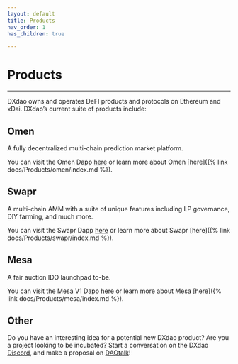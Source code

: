 ```yaml
---
layout: default
title: Products
nav_order: 1
has_children: true

---
```


# Products

___

DXdao owns and operates DeFI products and protocols on Ethereum and xDai. DXdao’s current suite of products include:

## Omen

A fully decentralized multi-chain prediction market platform.

You can visit the Omen Dapp <a href="https://omen.eth.link/#/liquidity" target="_blank">here</a> or learn more about Omen [here]({% link docs/Products/omen/index.md %}).

## Swapr

A multi-chain AMM with a suite of unique features including LP governance, DIY farming, and much more.

You can visit the Swapr Dapp <a href="https://swapr.eth.link/#/swap" target="_blank">here</a> or learn more about Swapr [here]({% link docs/Products/swapr/index.md %}).

## Mesa

A fair auction IDO launchpad to-be.

You can visit the Mesa V1 Dapp <a href="https://mesa.eth.link/" target="_blank">here</a> or learn more about Mesa [here]({% link docs/Products/mesa/index.md %}).

## Other

Do you have an interesting idea for a potential new DXdao product? Are you a project looking to be incubated? Start a conversation on the DXdao <a href="https://discord.gg/4QXEJQkvHH" target="_blank">Discord</a>, and make a proposal on <a href="https://daotalk.org/c/dx-dao/15" target="_blank">DAOtalk</a>!